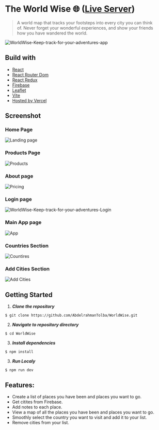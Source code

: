 
# The World Wise 🌐 ([Live Server](https://world-wise-eta.vercel.app/))

> A world map that tracks your footsteps into every city you can think of. Never forget your wonderful experiences, and show your friends how you have wandered the world.

![WorldWise-Keep-track-for-your-adventures-app](https://github.com/AbdelrahmanTolba/WorldWise/assets/90225424/89adf074-4d5f-49a5-ba25-04957f1416d8)



## Build with

- [React](https://react.dev)
- [React Router Dom](https://reactrouter.com/en/main)
- [React Redux](https://react-redux.js.org/)
- [Firebase](https://firebase.google.com/)
- [Leaflet](https://leafletjs.com/)
- [Vite](https://vitejs.dev)
- [Hosted by Vercel](https://www.vercel.com)

## Screenshot

### Home Page
![Landing page](https://github.com/AbdelrahmanTolba/WorldWise/assets/90225424/cc2a87de-a0fc-4e17-bd21-84c0979660fa)

### Products Page
![Products](https://github.com/AbdelrahmanTolba/WorldWise/assets/90225424/f8b971ec-00a2-4408-8713-628efac5cda5)

### About page
![Pricing](https://github.com/AbdelrahmanTolba/WorldWise/assets/90225424/1c54b179-b46a-48b9-bd21-059387d4522f)

### Login page
![WorldWise-Keep-track-for-your-adventures-Login](https://github.com/AbdelrahmanTolba/WorldWise/assets/90225424/05b01340-1d45-4bcf-9607-d9f9f7677a81)

### Main App page
![App](https://github.com/AbdelrahmanTolba/WorldWise/assets/90225424/d55ef496-5160-49f0-9dab-a9f5337f8eff)

### Countries Section
![Countires](https://github.com/AbdelrahmanTolba/WorldWise/assets/90225424/fc998fab-3c35-4643-976a-fcb7fa1510a2)


### Add Cities Section
![Add Cities](https://github.com/AbdelrahmanTolba/WorldWise/assets/90225424/cb9c1259-94d7-47b9-b15b-ec107e6f6faf)



## Getting Started

1. **_Clone the repository_**

```sh
$ git clone https://github.com/AbdelrahmanTolba/WorldWise.git
```

2. **_Navigate to repository directory_**

```sh
$ cd WorldWise
```

3. **_Install dependencies_**

```sh
$ npm install
```

3. **_Run Localy_**

```sh
$ npm run dev
```


## Features:

- Create a list of places you have been and places you want to go.
- Get citites from Firebase.
- Add notes to each place.
- View a map of all the places you have been and places you want to go.
- Smoothly select the country you want to visit and add it to your list.
- Remove cities from your list.

